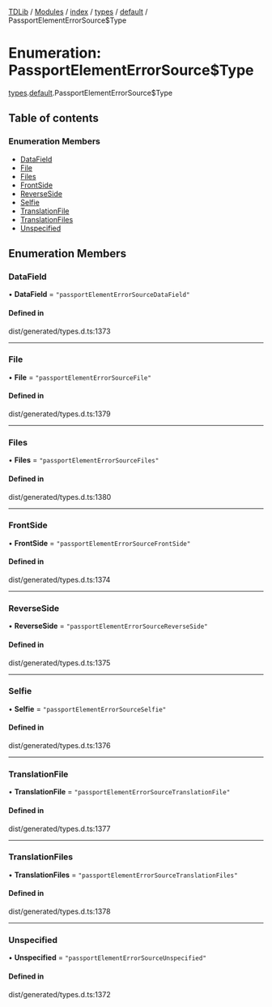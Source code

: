 [TDLib](../README.md) / [Modules](../modules.md) / [index](../modules/index.md) / [types](../modules/index.types.md) / [default](../modules/index.types.default.md) / PassportElementErrorSource$Type

# Enumeration: PassportElementErrorSource$Type

[types](../modules/index.types.md).[default](../modules/index.types.default.md).PassportElementErrorSource$Type

## Table of contents

### Enumeration Members

- [DataField](index.types.default.PassportElementErrorSource_Type.md#datafield)
- [File](index.types.default.PassportElementErrorSource_Type.md#file)
- [Files](index.types.default.PassportElementErrorSource_Type.md#files)
- [FrontSide](index.types.default.PassportElementErrorSource_Type.md#frontside)
- [ReverseSide](index.types.default.PassportElementErrorSource_Type.md#reverseside)
- [Selfie](index.types.default.PassportElementErrorSource_Type.md#selfie)
- [TranslationFile](index.types.default.PassportElementErrorSource_Type.md#translationfile)
- [TranslationFiles](index.types.default.PassportElementErrorSource_Type.md#translationfiles)
- [Unspecified](index.types.default.PassportElementErrorSource_Type.md#unspecified)

## Enumeration Members

### DataField

• **DataField** = ``"passportElementErrorSourceDataField"``

#### Defined in

dist/generated/types.d.ts:1373

___

### File

• **File** = ``"passportElementErrorSourceFile"``

#### Defined in

dist/generated/types.d.ts:1379

___

### Files

• **Files** = ``"passportElementErrorSourceFiles"``

#### Defined in

dist/generated/types.d.ts:1380

___

### FrontSide

• **FrontSide** = ``"passportElementErrorSourceFrontSide"``

#### Defined in

dist/generated/types.d.ts:1374

___

### ReverseSide

• **ReverseSide** = ``"passportElementErrorSourceReverseSide"``

#### Defined in

dist/generated/types.d.ts:1375

___

### Selfie

• **Selfie** = ``"passportElementErrorSourceSelfie"``

#### Defined in

dist/generated/types.d.ts:1376

___

### TranslationFile

• **TranslationFile** = ``"passportElementErrorSourceTranslationFile"``

#### Defined in

dist/generated/types.d.ts:1377

___

### TranslationFiles

• **TranslationFiles** = ``"passportElementErrorSourceTranslationFiles"``

#### Defined in

dist/generated/types.d.ts:1378

___

### Unspecified

• **Unspecified** = ``"passportElementErrorSourceUnspecified"``

#### Defined in

dist/generated/types.d.ts:1372

